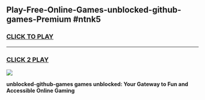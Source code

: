 
## Play-Free-Online-Games-unblocked-github-games-Premium #ntnk5
<h3>
<a href="https://premium.freeplayer.one?title=unblocked-github-games&ref=8M">CLICK TO PLAY</a></h3>
<hr>

<h3>
<a href="https://premium.freeplayer.one?title=unblocked-github-games&ref=8M">CLICK 2 PLAY</a>
  
</h3>

<a href="https://premium.freeplayer.one?title=unblocked-github-games&ref=8M"><img src="https://clearcache.store/games.png"></a>


**unblocked-github-games games unblocked: Your Gateway to Fun and Accessible Online Gaming**
